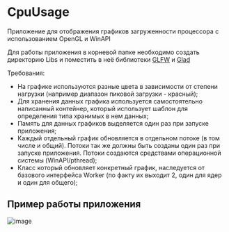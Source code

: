 # CpuUsage
Приложение для отображения графиков загруженности процессора с использованием OpenGL и WinAPI

Для работы приложения в корневой папке необходимо создать директорию Libs и поместить в неё библиотеки [GLFW](https://www.glfw.org/) и [Glad](https://glad.dav1d.de/)

Требования:

- На графике используются разные цвета в зависимости от степени нагрузки (например диапазон пиковой загрузки - красный);
- Для хранения данных графика используется самостоятельно написанный контейнер, который использует шаблон для определения типа хранимых в нем данных;
- Память для данных графиков выделяется один раз при запуске приложения;
- Каждый отдельный график обновляется в отдельном потоке (в том числе и общий). Потоки так же должны быть созданы один раз при запуске приложения. Потоки создаются средствами операционной системы (WinAPI/pthread);
- Класс который обновляет конкретный график, наследуется от базового интерфейса Worker (по факту их выходит 2, один для ядер и один для общего);

## Пример работы приложения
![image](https://github.com/Miha1l/CpuUsage/assets/54901586/77c285ee-8a7d-43b7-9b1c-03a963c0a7d1)

